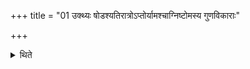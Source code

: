 +++
title = "01 उक्थ्यः षोडश्यतिरात्रोऽप्तोर्यामश्चाग्निष्टोमस्य गुणविकाराः"

+++

<details><summary>थिते</summary>

उक्थ्यः षोडश्यतिरात्रोऽप्तोर्यामश्चाग्निष्टोमस्य गुणविकाराः १
</details>
